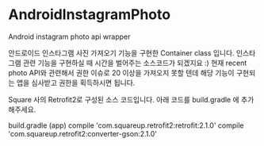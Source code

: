 # AndroidInstagramPhoto
Android instagram photo api wrapper

안드로이드 인스타그램 사진 가져오기 기능을 구현한 Container class 입니다.
인스타그램 관련 기능을 구현하실 때 시간을 벌어주는 소스코드가 되겠지요 :)
현재 recent photo API와 관련해서 권한 이슈로 20 이상을 가져오지 못할 텐데
해당 기능이 구현되는 앱을 심사받고 권한을 획득하시면 됩니다.

Square 사의 Retrofit2로 구성된 소스 코드입니다.
아래 코드를 build.gradle 에 추가해주세요.

build.gradle (app)
    compile 'com.squareup.retrofit2:retrofit:2.1.0'
    compile 'com.squareup.retrofit2:converter-gson:2.1.0'
